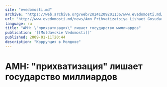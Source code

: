```yaml
---
site: "evedomosti.md"
archive: "https://web.archive.org/web/20241209201136/www.evedomosti.md/news/Amn_Prihvatizatsiya_Lishaet_Gosudarstvo_Milliardov"
url: "http://www.evedomosti.md/news/Amn_Prihvatizatsiya_Lishaet_Gosudarstvo_Milliardov"
language: ru
title: "АМН: \"прихватизация\" лишает государство миллиардов"
publication: '[[Moldavskie Vedomosti]]'
published: 2009-01-11T20:44
description: "Коррупция в Молдове"
---
```


# АМН: "прихватизация" лишает государство миллиардов

